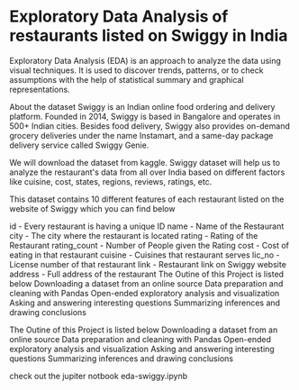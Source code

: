 # Exploratory Data Analysis of restaurants listed on Swiggy in India

Exploratory Data Analysis (EDA) is an approach to analyze the data using visual techniques. It is used to discover trends, patterns, or to check assumptions with the help of statistical summary and graphical representations.

About the dataset
Swiggy is an Indian online food ordering and delivery platform. Founded in 2014, Swiggy is based in Bangalore and operates in 500+ Indian cities. Besides food delivery, Swiggy also provides on-demand grocery deliveries under the name Instamart, and a same-day package delivery service called Swiggy Genie.

We will download the dataset from kaggle. Swiggy dataset will help us to analyze the restaurant's data from all over India based on different factors like cuisine, cost, states, regions, reviews, ratings, etc.

This dataset contains 10 different features of each restaurant listed on the website of Swiggy which you can find below

id - Every restaurant is having a unique ID
name - Name of the Restaurant
city - The city where the restaurant is located
rating - Rating of the Restaurant
rating_count - Number of People given the Rating
cost - Cost of eating in that restaurant
cuisine - Cuisines that restaurant serves
lic_no - License number of that restaurant
link - Restaurant link on Swiggy website
address - Full address of the restaurant
The Outine of this Project is listed below
Downloading a dataset from an online source
Data preparation and cleaning with Pandas
Open-ended exploratory analysis and visualization
Asking and answering interesting questions
Summarizing inferences and drawing conclusions

The Outine of this Project is listed below
Downloading a dataset from an online source
Data preparation and cleaning with Pandas
Open-ended exploratory analysis and visualization
Asking and answering interesting questions
Summarizing inferences and drawing conclusions

check out the jupiter notbook eda-swiggy.ipynb
